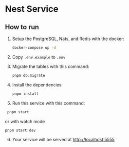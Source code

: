 # Nest Service

## How to run 

1. Setup the PostgreSQL, Nats, and Redis with the docker:
   ```sh
   docker-compose up -d
   ```

2. Copy `.env.example` to `.env`

3. Migrate the tables with this command:
   ```sh
   pnpm db:migrate
   ```

4. Install the dependencies:
   ```sh
   pnpm install
   ```

5. Run this service with this command:
  ```sh
   pnpm start
   ```
   or with watch mode
   ```sh
   pnpm start:dev
   ```

6. Your service will be served at [http://localhost:5555](http://localhost:5555)

